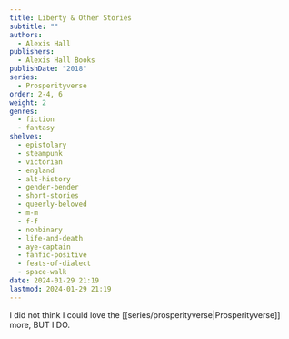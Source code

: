 ```yaml
---
title: Liberty & Other Stories
subtitle: ""
authors:
  - Alexis Hall
publishers:
  - Alexis Hall Books
publishDate: "2018"
series:
  - Prosperityverse
order: 2-4, 6
weight: 2
genres:
  - fiction
  - fantasy
shelves:
  - epistolary
  - steampunk
  - victorian
  - england
  - alt-history
  - gender-bender
  - short-stories
  - queerly-beloved
  - m-m
  - f-f
  - nonbinary
  - life-and-death
  - aye-captain
  - fanfic-positive
  - feats-of-dialect
  - space-walk
date: 2024-01-29 21:19
lastmod: 2024-01-29 21:19
---
```

I did not think I could love the [[series/prosperityverse|Prosperityverse]] more, BUT I DO.